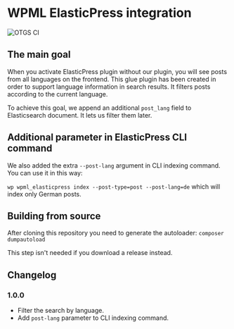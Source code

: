 # WPML ElasticPress integration

![OTGS CI](https://github.com/OnTheGoSystems/wpml-elasticpress/workflows/OTGS%20CI/badge.svg)

## The main goal

When you activate ElasticPress plugin without our plugin, you will see posts from all languages on the frontend.
This glue plugin has been created in order to support language information in search results.
It filters posts according to the current language.

To achieve this goal, we append an additional `post_lang` field to Elasticsearch document. 
It lets us filter them later.

## Additional parameter in ElasticPress CLI command

We also added the extra `--post-lang` argument in CLI indexing command.
You can use it in this way:

`wp wpml_elasticpress index --post-type=post --post-lang=de` which will index only German posts.

## Building from source

After cloning this repository you need to generate the autoloader:
`composer dumpautoload`

This step isn't needed if you download a release instead.

## Changelog

### 1.0.0

- Filter the search by language.
- Add `post-lang` parameter to CLI indexing command.
